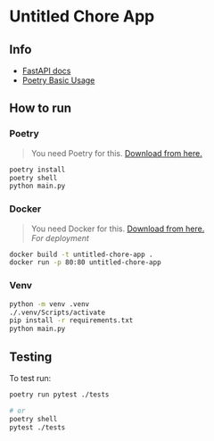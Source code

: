 # Untitled Chore App

## Info

- [FastAPI docs](https://fastapi.tiangolo.com/)
- [Poetry Basic Usage](https://python-poetry.org/docs/basic-usage/)

## How to run

### Poetry

> You need Poetry for this. [Download from here.](https://python-poetry.org/docs/#installation)

```bash
poetry install
poetry shell
python main.py
```

### Docker

> You need Docker for this. [Download from here.](https://www.docker.com/)\
> *For deployment*

```bash
docker build -t untitled-chore-app .
docker run -p 80:80 untitled-chore-app
```

### Venv

```bash
python -m venv .venv
./.venv/Scripts/activate
pip install -r requirements.txt
python main.py
```

## Testing

To test run:

```bash
poetry run pytest ./tests

# or
poetry shell
pytest ./tests
```
